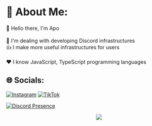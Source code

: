 # 💫 About Me:
👋 Hello there, I'm Apo<br><br>🤩 I'm dealing with developing Discord infrastructures<br>👍 I make more useful infrastructures for users <br><br>❤️ I know JavaScript, TypeScript programming languages<br>


## 🌐 Socials:
[![Instagram](https://img.shields.io/badge/Instagram-%23E4405F.svg?logo=Instagram&logoColor=white)](https://instagram.com/bnewixua0) [![TikTok](https://img.shields.io/badge/TikTok-%23000000.svg?logo=TikTok&logoColor=white)](https://tiktok.com/@bnewixua)


[![Discord Presence](https://lanyard.cnrad.dev/api/848627773059891220)](https://discord.com/users/848627773059891220)

<p align="center">
  <img src="https://count.getloli.com/get/@claxorj?theme=rule34" />
</p>
